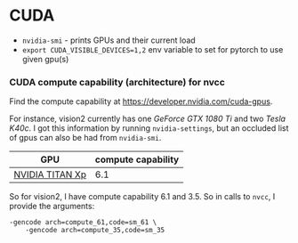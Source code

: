 # CUDA

- `nvidia-smi` - prints GPUs and their current load
- `export CUDA_VISIBLE_DEVICES=1,2` env variable to set for pytorch to use given gpu(s)

### CUDA compute capability (architecture) for nvcc

Find the compute capability at https://developer.nvidia.com/cuda-gpus.

For instance, vision2 currently has one *GeForce GTX 1080 Ti* and two *Tesla K40c*. I got this information by running `nvidia-settings`, but an occluded list of gpus can also be had from `nvidia-smi`.

GPU | compute capability
--- | ---
[NVIDIA TITAN Xp](http://www.geforce.com/hardware/10series/titan-xp) | 6.1


So for vision2, I have compute capability 6.1 and 3.5. So in calls to `nvcc`, I provide the arguments:
```
-gencode arch=compute_61,code=sm_61 \
	-gencode arch=compute_35,code=sm_35
```



<!--stackedit_data:
eyJoaXN0b3J5IjpbLTEwNTQxODc4NjQsLTE0Mjc0OTM0MzldfQ
==
-->